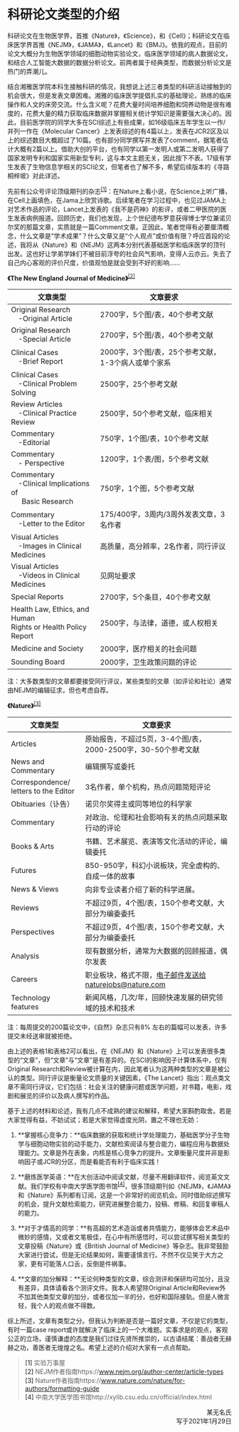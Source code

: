 # 科研论文类型的介绍

科研论文在生物医学界，首推《Nature》，《Science》，和《Cell》；科研论文在临床医学界首推《NEJM》，《JAMA》，《Lancet》和《BMJ》。依我的观点，目前的论文大概分为生物医学领域的细胞动物实验论文，临床医学领域的病人数据论文，和结合人工智能大数据的数据分析论文。前两者属于经典类型，而数据分析论文是热门的弄潮儿。

结合湘雅医学院本科生接触科研的情况，我想说上述三者类型的科研活动接触到的机会很大，但是发表文章困难。湘雅的临床医学提倡扎实的基础理论，熟练的临床操作和人文的床旁交流。什么含义呢？花费大量时间培养细胞和饲养动物是很有难度的，花费大量的精力获取临床数据并掌握相关统计学知识是需要强大决心的。因此，目前医学院的同学大多在SCI综述上有些成果，如16级临床五年学生以一作/并列一作在《Molecular Cancer》上发表综述的有4篇以上，发表在JCR2区及以上的综述数目大概超过了10篇。也有部分同学撰写并发表了comment，据笔者估计大概有2篇以上。借助大创的平台，也有同学以第一发明人或第二发明人获得了国家发明专利和国家实用新型专利，这与本文主题无关，因此按下不表。17级有学生发表了生物信息学相关的SCI论文，但笔者也了解不多，希望后续版本的《寻路桐梓坡》对此详述。

先前有公众号评论顶级期刊的杂志<sup>[\[1\]](#脚注1)</sup>：在Nature上看小说，在Science上听广播，在Cell上画填色，在Jama上欣赏诗歌。后续笔者在学习过程中，也见过JAMA上对艺术作品的评论，Lancet上发表的《我不是药神》的影评，或者二甲医院的医生发表病例报道。回顾历史，我们也发现，上个世纪德布罗意获得博士学位兼诺贝尔奖的那篇文章，实质就是一篇Comment文章。正因此，笔者觉得有必要厘清概念，什么文章是“学术成果”？什么文章又是“个人观点”或价值有限？呼应首段的论述，我将从《Nature》和《NEJM》这两本分别代表基础医学和临床医学的顶刊出发。这也好让学弟学妹们不被目前浮夸的社会风气影响，变得人云亦云。失去了自己内心客观的评价尺度，价值观怕是就会受到不好的影响……

**《The New England Journal of Medicine》**<sup>[\[2\]](#脚注2)</sup>

|文章类型|&emsp;&emsp;&emsp;文章要求&emsp;&emsp;&emsp;|
|----|----|
|Original Research<br/>&emsp;-Original Article|2700字，5个图/表，40个参考文献|
|Original Research<br/>&emsp;-Special Article|2700字，5个图/表，40个参考文献|
|Clinical Cases<br/>&emsp;-Brief Report|2000字，3个图/表，25个参考文献，1-3个病人或单个家系|
|Clinical Cases<br/>&emsp;-Clinical Problem Solving|2500字，25个参考文献|
|Review Articles<br/>&emsp;-Clinical Practice Review|2500字，50个参考文献，临床相关|
|Commentary<br/>&emsp;-Editorial|750字，1个图/表，10个参考文献|
|Commentary<br/>&emsp;- Perspective|1200字，1个表/图，5个参考文献|
|Commentary<br/>&emsp;-Clinical Implications of<br/>&emsp;&ensp;Basic Research|750字，1个图，5个参考文献|
|Commentary<br/>&emsp;-Letter to the Editor|175/400字，3周内/3周外发表文章，3名作者|
|Visual Articles<br/>&emsp;-Images in Clinical Medicines|高质量，高分辨率，2名作者，同行评议|
|Visual Articles<br/>&emsp;-Videos in Clinical Medicines|见网址要求|
|Special Reports|2700字，5个条目，40个参考文献|
|Health Law, Ethics, and Human<br/>Rights or Health Policy Report|2500字，与法律，道德，或人权相关|
|Medicine and Society|2000字，医疗相关的社会问题|
|Sounding Board|2000字，卫生政策问题的评论|

注：大多数类型的文章都要接受同行评议，某些类型的文章（如评论和社论）通常由NEJM的编辑征求，但也考虑自荐。

**《Nature》**<sup>[\[3\]](#脚注3)</sup>

|文章类型|文章要求|
|----|----|
|Articles|原始报告，不超过5页，3-4个图/表，2000-2500字，30-50个参考文献|
|News and Commentary|编辑撰写或委托|
|Correspondence/<br/>letters to the Editor|3名作者，单个机构，热点问题简短评论|
|Obituaries（讣告）|诺贝尔奖得主或同等地位的科学家|
|Commentary|对政治、伦理和社会影响有关的热点问题采取行动的评论|
|Books & Arts|书籍、艺术展览、表演等文化活动的评论，编辑委托|
|Futures|850-950字，科幻小说板块，完全虚构的、自成一体的故事|
|News & Views|向非专业读者介绍了新的科学进展。|
|Reviews|不超过9页，4个图/表，150个参考文献，大部分为编委委托|
|Perspectives|不超过9页，4个图/表，150个参考文献，大部分为编委委托|
|Analysis|现有数据分析，通常为大数据的回顾报道，偶尔发表|
|Careers|职业板块，格式不限，电子邮件发送给naturejobs@nature.com|
|Technology features|新闻风格，几次/年，回顾快速发展的研究领域的技术和技术|

注：每周提交的200篇论文中，《自然》杂志只有8% 左右的篇幅可以发表，许多提交未经送审就被拒绝。

由上述的表格1和表格2可以看出，在《NEJM》和《Nature》上可以发表很多类型的“文章”，但“文章”与“文章”是有差异的。在SCI的影响因子计算体系中，仅有Original Research和Review被计算在内，因此笔者认为这两种类型的文章是被公认的类型。同行评议是衡量论文质量的关键因素，《The Lancet》指出：观点类文章不需同行评议，它们包括：社会关注的健康问题或医学问题，对书籍，电影，戏剧和展览的评价以及病人撰写的作品。

基于上述的材料和论述，我有几点不成熟的建议和解释，希望大家斟酌取舍。若是大家觉得有益，不妨试试；若是大家觉得虚度光阴，置之不理也无妨：

1. **掌握核心竞争力：**临床数据的获取和统计学处理能力，基础医学分子生物学与细胞动物实验的动手能力，文献检索阅读与整合能力，编程应用与数据处理能力。文章是外在表象，内核是核心竞争力的提升。文章衡量尺度并非是影响因子或JCR的分区，而是看能否有利于临床实践！

2. **磨炼医学英语：**在大创活动中阅读文献，尽量不用翻译软件，阅览英文文献。我们学校有中南大学医学图书馆<sup>[\[4\]](#脚注4)</sup>，很多顶级期刊如《NEJM》，《JAMA》和《Nature》系列都有订阅，这是一个非常好的阅览机会。同时借助综述撰写的机会，提升文献检索能力，研究进展整合能力，投稿、修稿、和回复审稿人的能力。

3. **对于才情高的同学：**有高超的艺术造诣或者共情能力，能够体会艺术品中微妙的感情，又或者文笔极佳，在心中有所感悟时，可以尝试撰写相关类型的文章投稿《Nature》或《British Journal of Medicine》等杂志。我非常鼓励大家进行尝试，但是无论结果如何，需要谨慎言行。不然不仅见笑于大方之家，更有可能落人口舌，反倒是件祸事。

4. **文章的加分解释：**无论何种类型的文章，综合测评和保研均可加分，且没有差异，具体请看各个测评文件。我本人希望除Original Article和Review外不加其他类型文章的加分，或者仅加一半的分，也好和国际接轨。但是人微言轻，我个人的观点做不得数。

综上所述，文章有类型之分。但我认为判断是否是一篇好文章，不仅是它的类型，有时一篇case report或许就解决了临床上的一个大难题。实事求是的观点，客观公正的立场，谨慎谦虚的态度是我们过往先贤所推崇的，以古语结尾：善战者无赫赫之功，善医者无煌煌之名。希望上述的介绍对大家有一点点帮助。

> <a id="脚注1">\[1\] </a>实验万事屋    
> <a id="脚注2">\[2\] </a>NEJM作者指南https://www.nejm.org/author-center/article-types    
> <a id="脚注3">\[3\] </a>Nature作者指南https://www.nature.com/nature/for-authors/formatting-guide    
> <a id="脚注4">\[4\] </a>中南大学医学图书馆http://xylib.csu.edu.cn/official/index.html

<p align="right">某无名氏<br/>写于2021年1月29日</p>